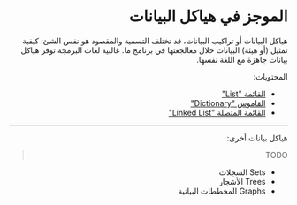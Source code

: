 
<div dir="rtl" lang="ar">

# الموجز في هياكل البيانات

هياكل البيانات أو تراكيب البيانات، قد تختلف التسمية والمقصود هو نفس الشئ: كيفية تمثيل (أو هيئة) البيانات خلال معالجعتها في برنامج ما.
 غالبية لغات البرمجة توفر هياكل بيانات جاهزة مع اللغة نفسها.


المحتويات:

- [القائمة "List"](list.md)
- [القاموس "Dictionary"](dictionary.md)
- [القائمة المتصلة "Linked List"](linkedList.md)


<hr>

هياكل بيانات أخرى:

> TODO

- Sets السجلات
- Trees الأشجار
- Graphs المخططات البيانية


</div>
